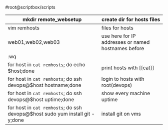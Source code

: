 #root@scriptbox/scripts

| mkdir remote_websetup                                                        | create dir for hosts files                          |
| ---------------------------------------------------------------------------- | --------------------------------------------------- |
| vim remhosts                                                                 | files for hosts                                     |
| web01,web02,web03                                                            | use here for IP addresses or named hostnames before |
| :wq                                                                          |                                                     |
| for host in `cat remhosts`; do echo $host;done                               | print hosts with [[cat]]                            |
| for host in `cat remhosts`; do ssh devops@$host hostname;done                | login to hosts with root(devops)                    |
| for host in `cat remhosts`; do ssh devops@$host uptime;done                  | show every machine uptime                           |
| for host in `cat remhosts`; do ssh devops@$host sudo yum install git -y;done | install git on vms                                  |
